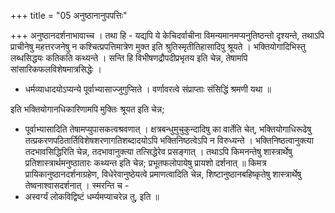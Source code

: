 +++
title = "05 अनुष्ठानानुपपत्तिः"

+++
अनुष्ठानदर्शनाभावाच्च । तथा हि - यद्यपि ये केचिदर्वाचीना विमन्यमानमप्यनुतिष्ठन्तो दृश्यन्ते, तथाऽपि प्राचीनेषु महत्तरजनेषु न कश्चित्प्रपत्तिमात्रेण मुक्त इति श्रुतिस्मृतीतिहासादिपु श्रूयते । भक्तियोगादिभिस्तु लब्धसिद्धयः कतिकति कथ्यन्ते । सन्ति हि विभीषणद्रौपदीप्रभृतय इति चेन्न, तेषामपि सांसारिकफलविशेषमात्रसिद्धेः ।

- धर्मव्याधादयोऽप्यन्ये पूर्वाभ्यासाज्जुगुप्सिते । वर्णावरत्वे संप्राप्ताः संसिद्धिं श्रमणी यथा ॥
  
इति भक्तियोगानधिकारिणामपि मुक्तिः श्रूयत इति चेन्न; 
- पूर्वाभ्यासादिति तेषामप्युपासकत्वश्रवणात् ।
क्षत्रबन्धुमुचुकुन्दादिषु का वार्तेति चेत्, भक्तियोगाधिरूढेषु तत्प्रकरणपठितार्तिविशेषशरणागतिशब्दादयोऽपि भक्तिनिष्ठत्वेऽपि न विरुध्यन्ते । भक्तिनिष्ठत्वानुक्त्या तदभावसिद्धिरिति चेन्न, तदभावानुक्त्या तत्सिद्धेरेव प्रसङ्गात् । तथाऽपि किमनन्तेषु शास्त्रार्थेषु प्रतिशास्त्रार्थमनुष्ठातारः कथ्यन्त इति चेन्न; प्रभूतफलोपायेषु प्रायशो दर्शनात् ॥ किमत्र प्रायिकानुष्ठानदर्शनाग्रहेण, विधेरेवानुष्ठेयत्वे प्रमाणत्वादिति चेन्न, शिष्टानुष्ठानबहिष्कृतेषु शास्त्रार्थेषु तेष्वनाश्वासदर्शनात् । स्मरन्ति च -  
- अस्वर्ग्यं लोकविद्विष्टं धर्म्यमप्याचरेन्न तु, इति ॥

